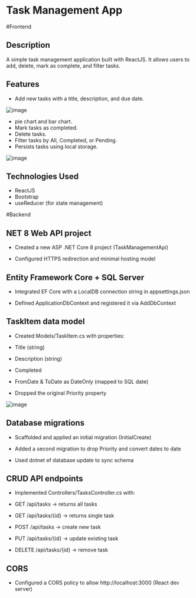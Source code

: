 # Task Management App
#Frontend


## Description


A simple task management application built with ReactJS. It allows users to add, delete, mark as complete, and filter tasks.


## Features


- Add new tasks with a title, description, and due date.
  
![image](https://github.com/user-attachments/assets/83a8785d-ac81-428c-abf8-48cd146f2af2)


- pie chart and bar chart.
- Mark tasks as completed.
- Delete tasks.
- Filter tasks by All, Completed, or Pending.
- Persists tasks using local storage.

![image](https://github.com/user-attachments/assets/e5ccd87d-dfe5-4eed-860b-e5ea4e489c26)



## Technologies Used


- ReactJS
- Bootstrap
- useReducer (for state management)

#Backend

## NET 8 Web API project

- Created a new ASP .NET Core 8 project (TaskManagementApi)

- Configured HTTPS redirection and minimal hosting model

## Entity Framework Core + SQL Server

- Integrated EF Core with a LocalDB connection string in appsettings.json

- Defined ApplicationDbContext and registered it via AddDbContext

## TaskItem data model

- Created Models/TaskItem.cs with properties:

- Title (string)

- Description (string)

- Completed 

- FromDate & ToDate as DateOnly (mapped to SQL date)

- Dropped the original Priority property

  
![image](https://github.com/user-attachments/assets/50c9de68-12cb-429c-873a-e23ba1453694)


## Database migrations

- Scaffolded and applied an initial migration (InitialCreate)

- Added a second migration to drop Priority and convert dates to date

- Used dotnet ef database update to sync schema

## CRUD API endpoints

- Implemented Controllers/TasksController.cs with:

- GET /api/tasks → returns all tasks

- GET /api/tasks/{id} → returns single task

- POST /api/tasks → create new task

- PUT /api/tasks/{id} → update existing task

- DELETE /api/tasks/{id} → remove task

## CORS 

- Configured a CORS policy to allow http://localhost:3000 (React dev server)




